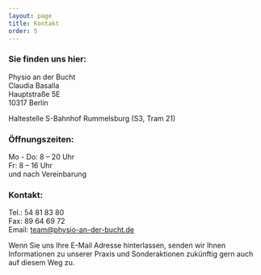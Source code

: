 ```yaml
---
layout: page
title: Kontakt
order: 5
---
```


### Sie finden uns hier:

Physio an der Bucht  
Claudia Basalla  
Hauptstraße 5E  
10317 Berlin  


Haltestelle S-Bahnhof Rummelsburg (S3, Tram 21)


### Öffnungszeiten:
Mo - Do: 8 – 20 Uhr  
Fr: 8 – 16 Uhr  
und nach Vereinbarung  


### Kontakt:
Tel.: 54 81 83 80  
Fax: 89 64 69 72  
Email: team@physio-an-der-bucht.de  

Wenn Sie uns Ihre E-Mail Adresse hinterlassen, senden wir Ihnen Informationen zu unserer Praxis und Sonderaktionen zukünftig gern auch auf diesem Weg zu.
